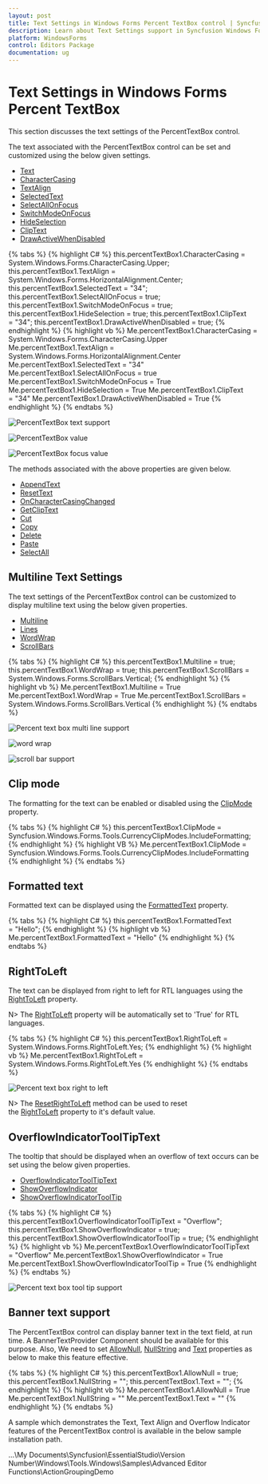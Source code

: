 ```yaml
---
layout: post
title: Text Settings in Windows Forms Percent TextBox control | Syncfusion
description: Learn about Text Settings support in Syncfusion Windows Forms Percent TextBox control and more details.
platform: WindowsForms
control: Editors Package
documentation: ug
---
```


# Text Settings in Windows Forms Percent TextBox

This section discusses the text settings of the PercentTextBox control.

The text associated with the PercentTextBox control can be set and customized using the below given settings.

* [Text](https://help.syncfusion.com/cr/windowsforms/Syncfusion.Windows.Forms.Tools.PercentTextBox.html#Syncfusion_Windows_Forms_Tools_PercentTextBox_Text)
* [CharacterCasing](https://help.syncfusion.com/cr/windowsforms/Syncfusion.Windows.Forms.Tools.TextBoxExt.html#Syncfusion_Windows_Forms_Tools_TextBoxExt_CharacterCasing)
* [TextAlign](https://learn.microsoft.com/en-us/dotnet/api/system.windows.forms.textbox.textalign?redirectedfrom=MSDN&view=netframework-4.7.2#System_Windows_Forms_TextBox_TextAlign)
* [SelectedText](https://help.syncfusion.com/cr/windowsforms/Syncfusion.Windows.Forms.Tools.NumberTextBoxBase.html#Syncfusion_Windows_Forms_Tools_NumberTextBoxBase_SelectedText)
* [SelectAllOnFocus](https://help.syncfusion.com/cr/windowsforms/Syncfusion.Windows.Forms.Tools.NumberTextBoxBase.html#Syncfusion_Windows_Forms_Tools_NumberTextBoxBase_SelectAllOnFocus)
* [SwitchModeOnFocus](https://help.syncfusion.com/cr/windowsforms/Syncfusion.Windows.Forms.Tools.PercentTextBox.html#Syncfusion_Windows_Forms_Tools_PercentTextBox_SwitchModeOnFocus)
* [HideSelection](https://learn.microsoft.com/en-us/dotnet/api/system.windows.forms.textboxbase.hideselection?redirectedfrom=MSDN&view=netframework-4.7.2#System_Windows_Forms_TextBoxBase_HideSelection)
* [ClipText](https://help.syncfusion.com/cr/windowsforms/Syncfusion.Windows.Forms.Tools.PercentTextBox.html#Syncfusion_Windows_Forms_Tools_PercentTextBox_ClipText)
* [DrawActiveWhenDisabled](https://help.syncfusion.com/cr/windowsforms/Syncfusion.Windows.Forms.Tools.TextBoxExt.html#Syncfusion_Windows_Forms_Tools_TextBoxExt_DrawActiveWhenDisabled)

{% tabs %}
{% highlight C# %}
this.percentTextBox1.CharacterCasing = System.Windows.Forms.CharacterCasing.Upper;
this.percentTextBox1.TextAlign = System.Windows.Forms.HorizontalAlignment.Center;
this.percentTextBox1.SelectedText = "34";
this.percentTextBox1.SelectAllOnFocus = true;
this.percentTextBox1.SwitchModeOnFocus = true;
this.percentTextBox1.HideSelection = true;
this.percentTextBox1.ClipText = "34";
this.percentTextBox1.DrawActiveWhenDisabled = true;
{% endhighlight %}
{% highlight vb %}
Me.percentTextBox1.CharacterCasing = System.Windows.Forms.CharacterCasing.Upper
Me.percentTextBox1.TextAlign = System.Windows.Forms.HorizontalAlignment.Center
Me.percentTextBox1.SelectedText = "34"
Me.percentTextBox1.SelectAllOnFocus = true
Me.percentTextBox1.SwitchModeOnFocus = True
Me.percentTextBox1.HideSelection = True
Me.percentTextBox1.ClipText = "34"
Me.percentTextBox1.DrawActiveWhenDisabled = True
{% endhighlight %}
{% endtabs %}

![PercentTextBox text support](PercentTextBox-Images/Overview_img470.png) 

![PercentTextBox value](PercentTextBox-Images/Overview_img471.png)

![PercentTextBox focus value](PercentTextBox-Images/Overview_img472.png) 

The methods associated with the above properties are given below.

* [AppendText](https://learn.microsoft.com/en-us/dotnet/api/system.windows.forms.textboxbase.appendtext?redirectedfrom=MSDN&view=netframework-4.7.2#System_Windows_Forms_TextBoxBase_AppendText_System_String_)
* [ResetText](https://help.syncfusion.com/cr/windowsforms/Syncfusion.Windows.Forms.Tools.PercentTextBox.html#Syncfusion_Windows_Forms_Tools_PercentTextBox_ResetText)
* [OnCharacterCasingChanged](https://help.syncfusion.com/cr/windowsforms/Syncfusion.Windows.Forms.Tools.TextBoxExt.html#Syncfusion_Windows_Forms_Tools_TextBoxExt_OnCharacterCasingChanged_System_EventArgs_)
* [GetClipText](https://help.syncfusion.com/cr/windowsforms/Syncfusion.Windows.Forms.Tools.NumberTextBoxBase.html#Syncfusion_Windows_Forms_Tools_NumberTextBoxBase_GetClipText)
* [Cut](https://help.syncfusion.com/cr/windowsforms/Syncfusion.Windows.Forms.Tools.NumberTextBoxBase.html#Syncfusion_Windows_Forms_Tools_NumberTextBoxBase_Cut)
* [Copy](https://help.syncfusion.com/cr/windowsforms/Syncfusion.Windows.Forms.Tools.NumberTextBoxBase.html#Syncfusion_Windows_Forms_Tools_NumberTextBoxBase_Copy)
* [Delete](https://help.syncfusion.com/cr/windowsforms/Syncfusion.Windows.Forms.Tools.NumberTextBoxBase.html#Syncfusion_Windows_Forms_Tools_NumberTextBoxBase_Delete)
* [Paste](https://help.syncfusion.com/cr/windowsforms/Syncfusion.Windows.Forms.Tools.PercentTextBox.html#Syncfusion_Windows_Forms_Tools_PercentTextBox_Paste)
* [SelectAll](https://help.syncfusion.com/cr/windowsforms/Syncfusion.Windows.Forms.Tools.NumberTextBoxBase.html#Syncfusion_Windows_Forms_Tools_NumberTextBoxBase_SelectAll)

## Multiline Text Settings

The text settings of the PercentTextBox control can be customized to display multiline text using the below given properties.

* [Multiline](https://learn.microsoft.com/en-us/dotnet/api/system.windows.forms.textbox.multiline?redirectedfrom=MSDN&view=netframework-4.7.2#System_Windows_Forms_TextBox_Multiline)
* [Lines](https://learn.microsoft.com/en-us/dotnet/api/system.windows.forms.textboxbase.lines?redirectedfrom=MSDN&view=netframework-4.7.2#System_Windows_Forms_TextBoxBase_Lines)
* [WordWrap](https://learn.microsoft.com/en-us/dotnet/api/system.windows.forms.textboxbase.wordwrap?redirectedfrom=MSDN&view=netframework-4.7.2#System_Windows_Forms_TextBoxBase_WordWrap)
* [ScrollBars](https://learn.microsoft.com/en-us/dotnet/api/system.windows.forms.textbox.scrollbars?redirectedfrom=MSDN&view=netframework-4.7.2#System_Windows_Forms_TextBox_ScrollBars)

{% tabs %}
{% highlight C# %}
this.percentTextBox1.Multiline = true;
this.percentTextBox1.WordWrap = true;
this.percentTextBox1.ScrollBars = System.Windows.Forms.ScrollBars.Vertical;
{% endhighlight %}
{% highlight vb %}
Me.percentTextBox1.Multiline = True
Me.percentTextBox1.WordWrap = True
Me.percentTextBox1.ScrollBars = System.Windows.Forms.ScrollBars.Vertical
{% endhighlight %}
{% endtabs %}

![Percent text box multi line support](PercentTextBox-Images/Overview_img473.png)

![word wrap](PercentTextBox-Images/Overview_img474.png) 

![scroll bar support](PercentTextBox-Images/Overview_img475.png) 

## Clip mode

The formatting for the text can be enabled or disabled using the [ClipMode](https://help.syncfusion.com/cr/windowsforms/Syncfusion.Windows.Forms.Tools.NumberTextBoxBase.html#Syncfusion_Windows_Forms_Tools_NumberTextBoxBase_ClipMode) property.

{% tabs %}
{% highlight C# %}
this.percentTextBox1.ClipMode = Syncfusion.Windows.Forms.Tools.CurrencyClipModes.IncludeFormatting;
{% endhighlight %}
{% highlight VB %}
Me.percentTextBox1.ClipMode = Syncfusion.Windows.Forms.Tools.CurrencyClipModes.IncludeFormatting
{% endhighlight %}
{% endtabs %}

## Formatted text

Formatted text can be displayed using the [FormattedText](https://help.syncfusion.com/cr/windowsforms/Syncfusion.Windows.Forms.Tools.PercentTextBox.html#Syncfusion_Windows_Forms_Tools_PercentTextBox_FormattedText) property.

{% tabs %}
{% highlight C# %}
this.percentTextBox1.FormattedText = "Hello";
{% endhighlight %}
{% highlight vb %}
Me.percentTextBox1.FormattedText = "Hello"
{% endhighlight %}
{% endtabs %}

## RightToLeft

The text can be displayed from right to left for RTL languages using the [RightToLeft](https://help.syncfusion.com/cr/windowsforms/Syncfusion.Windows.Forms.Tools.NumberTextBoxBase.html#Syncfusion_Windows_Forms_Tools_NumberTextBoxBase_RightToLeft) property.

N> The [RightToLeft](https://help.syncfusion.com/cr/windowsforms/Syncfusion.Windows.Forms.Tools.NumberTextBoxBase.html#Syncfusion_Windows_Forms_Tools_NumberTextBoxBase_RightToLeft) property will be automatically set to 'True' for RTL languages.

{% tabs %}
{% highlight C# %}
this.percentTextBox1.RightToLeft = System.Windows.Forms.RightToLeft.Yes;
{% endhighlight %}
{% highlight vb %}
Me.percentTextBox1.RightToLeft = System.Windows.Forms.RightToLeft.Yes
{% endhighlight %}
{% endtabs %}

![Percent text box right to left](PercentTextBox-Images/Overview_img477.png) 

N> The [ResetRightToLeft](https://help.syncfusion.com/cr/windowsforms/Syncfusion.Windows.Forms.Tools.NumberTextBoxBase.html#Syncfusion_Windows_Forms_Tools_NumberTextBoxBase_ResetRightToLeft) method can be used to reset the [RightToLeft](https://help.syncfusion.com/cr/windowsforms/Syncfusion.Windows.Forms.Tools.NumberTextBoxBase.html#Syncfusion_Windows_Forms_Tools_NumberTextBoxBase_RightToLeft) property to it's default value.

## OverflowIndicatorToolTipText

The tooltip that should be displayed when an overflow of text occurs can be set using the below given properties.

* [OverflowIndicatorToolTipText](https://help.syncfusion.com/cr/windowsforms/Syncfusion.Windows.Forms.Tools.TextBoxExt.html#Syncfusion_Windows_Forms_Tools_TextBoxExt_OverflowIndicatorToolTipText)
* [ShowOverflowIndicator](https://help.syncfusion.com/cr/windowsforms/Syncfusion.Windows.Forms.Tools.TextBoxExt.html#Syncfusion_Windows_Forms_Tools_TextBoxExt_ShowOverflowIndicator)
* [ShowOverflowIndicatorToolTip](https://help.syncfusion.com/cr/windowsforms/Syncfusion.Windows.Forms.Tools.TextBoxExt.html#Syncfusion_Windows_Forms_Tools_TextBoxExt_ShowOverflowIndicatorToolTip)

{% tabs %}
{% highlight C# %}
this.percentTextBox1.OverflowIndicatorToolTipText = "Overflow";
this.percentTextBox1.ShowOverflowIndicator = true;
this.percentTextBox1.ShowOverflowIndicatorToolTip = true;
{% endhighlight %}
{% highlight vb %}
Me.percentTextBox1.OverflowIndicatorToolTipText = "Overflow"
Me.percentTextBox1.ShowOverflowIndicator = True
Me.percentTextBox1.ShowOverflowIndicatorToolTip = True
{% endhighlight %}
{% endtabs %}

![Percent text box tool tip support](PercentTextBox-Images/Overview_img479.png) 

## Banner text support

The PercentTextBox control can display banner text in the text field, at run time. A BannerTextProvider Component should be available for this purpose. Also, We need to set [AllowNull](https://help.syncfusion.com/cr/windowsforms/Syncfusion.Windows.Forms.Tools.PercentTextBox.html#Syncfusion_Windows_Forms_Tools_PercentTextBox_AllowNull), [NullString](https://help.syncfusion.com/cr/windowsforms/Syncfusion.Windows.Forms.Tools.NumberTextBoxBase.html#Syncfusion_Windows_Forms_Tools_NumberTextBoxBase_NullString) and [Text](https://help.syncfusion.com/cr/windowsforms/Syncfusion.Windows.Forms.Tools.PercentTextBox.html#Syncfusion_Windows_Forms_Tools_PercentTextBox_Text) properties as below to make this feature effective.

{% tabs %}
{% highlight C# %}
this.percentTextBox1.AllowNull = true;
this.percentTextBox1.NullString = "";
this.percentTextBox1.Text = "";
{% endhighlight %}
{% highlight vb %}
Me.percentTextBox1.AllowNull = True
Me.percentTextBox1.NullString = ""
Me.percentTextBox1.Text = ""
{% endhighlight %}
{% endtabs %}

A sample which demonstrates the Text, Text Align and Overflow Indicator features of the PercentTextBox control is available in the below sample installation path.

…\My Documents\Syncfusion\EssentialStudio\Version Number\Windows\Tools.Windows\Samples\Advanced Editor Functions\ActionGroupingDemo
